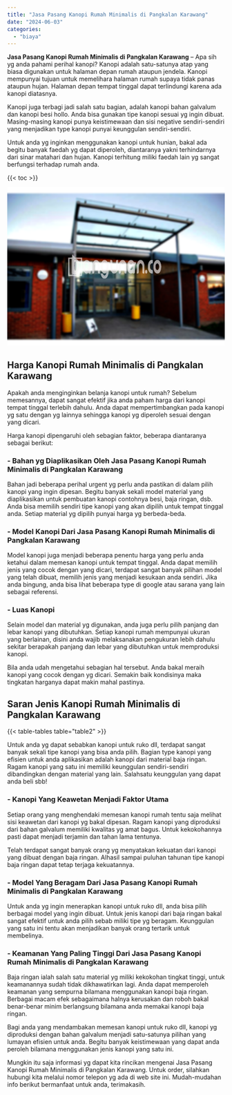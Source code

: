 ```yaml
---
title: "Jasa Pasang Kanopi Rumah Minimalis di Pangkalan Karawang"
date: "2024-06-03"
categories: 
  - "biaya"
---
```


**Jasa Pasang Kanopi Rumah Minimalis di Pangkalan Karawang** – Apa sih yg anda pahami perihal kanopi? Kanopi adalah satu-satunya atap yang biasa digunakan untuk halaman depan rumah ataupun jendela. Kanopi mempunyai tujuan untuk memelihara halaman rumah supaya tidak panas ataupun hujan. Halaman depan tempat tinggal dapat terlindungi karena ada kanopi diatasnya.

Kanopi juga terbagi jadi salah satu bagian, adalah kanopi bahan galvalum dan kanopi besi hollo. Anda bisa gunakan tipe kanopi sesuai yg ingin dibuat. Masing-masing kanopi punya keistimewaan dan sisi negative sendiri-sendiri yang menjadikan type kanopi punyai keunggulan sendiri-sendiri.

Untuk anda yg inginkan menggunakan kanopi untuk hunian, bakal ada begitu banyak faedah yg dapat diperoleh, diantaranya yakni terhindarnya dari sinar matahari dan hujan. Kanopi terhitung miliki faedah lain yg sangat berfungsi terhadap rumah anda.

{{< toc >}}

![Jasa Pasang Kanopi Rumah Minimalis di Pangkalan Karawang](/images/harga-kanopi-minimalis-39.png)

## Harga Kanopi Rumah Minimalis di Pangkalan Karawang

Apakah anda menginginkan belanja kanopi untuk rumah? Sebelum memesannya, dapat sangat efektif jika anda paham harga dari kanopi tempat tinggal terlebih dahulu. Anda dapat mempertimbangkan pada kanopi yg satu dengan yg lainnya sehingga kanopi yg diperoleh sesuai dengan yang dicari.

Harga kanopi dipengaruhi oleh sebagian faktor, beberapa diantaranya sebagai berikut:

### \- Bahan yg Diaplikasikan Oleh Jasa Pasang Kanopi Rumah Minimalis di Pangkalan Karawang

Bahan jadi beberapa perihal urgent yg perlu anda pastikan di dalam pilih kanopi yang ingin dipesan. Begitu banyak sekali model material yang diaplikasikan untuk pembuatan kanopi contohnya besi, baja ringan, dsb. Anda bisa memilih sendiri tipe kanopi yang akan dipilih untuk tempat tinggal anda. Setiap material yg dipilih punyai harga yg berbeda-beda.

### \- Model Kanopi Dari Jasa Pasang Kanopi Rumah Minimalis di Pangkalan Karawang

Model kanopi juga menjadi beberapa penentu harga yang perlu anda ketahui dalam memesan kanopi untuk tempat tinggal. Anda dapat memilih jenis yang cocok dengan yang dicari, terdapat sangat banyak pilihan model yang telah dibuat, memilih jenis yang menjadi kesukaan anda sendiri. Jika anda bingung, anda bisa lihat beberapa type di google atau sarana yang lain sebagai referensi.

### \- Luas Kanopi

Selain model dan material yg digunakan, anda juga perlu pilih panjang dan lebar kanopi yang dibutuhkan. Setiap kanopi rumah mempunyai ukuran yang berlainan, disini anda wajib melaksanakan pengukuran lebih dahulu sekitar berapakah panjang dan lebar yang dibutuhkan untuk memproduksi kanopi.

Bila anda udah mengetahui sebagian hal tersebut. Anda bakal meraih kanopi yang cocok dengan yg dicari. Semakin baik kondisinya maka tingkatan harganya dapat makin mahal pastinya.

## Saran Jenis Kanopi Rumah Minimalis di Pangkalan Karawang

{{< table-tables table="table2" >}}

Untuk anda yg dapat sebabkan kanopi untuk ruko dll, terdapat sangat banyak sekali tipe kanopi yang bisa anda pilih. Bagian type kanopi yang efisien untuk anda aplikasikan adalah kanopi dari material baja ringan. Ragam kanopi yang satu ini memiliki keunggulan sendiri-sendiri dibandingkan dengan material yang lain. Salahsatu keunggulan yang dapat anda beli sbb!

### \- Kanopi Yang Keawetan Menjadi Faktor Utama

Setiap orang yang menghendaki memesan kanopi rumah tentu saja melihat sisi keawetan dari kanopi yg bakal dipesan. Ragam kanopi yang diproduksi dari bahan galvalum memiliki kwalitas yg amat bagus. Untuk kekokohannya pasti dapat menjadi terjamin dan tahan lama tentunya.

Telah terdapat sangat banyak orang yg menyatakan kekuatan dari kanopi yang dibuat dengan baja ringan. Alhasil sampai puluhan tahunan tipe kanopi baja ringan dapat tetap terjaga kekuatannya.

### \- Model Yang Beragam Dari Jasa Pasang Kanopi Rumah Minimalis di Pangkalan Karawang

Untuk anda yg ingin menerapkan kanopi untuk ruko dll, anda bisa pilih berbagai model yang ingin dibuat. Untuk jenis kanopi dari baja ringan bakal sangat efektif untuk anda pilih sebab miliki tipe yg beragam. Keunggulan yang satu ini tentu akan menjadikan banyak orang tertarik untuk membelinya.

### \- Keamanan Yang Paling Tinggi Dari Jasa Pasang Kanopi Rumah Minimalis di Pangkalan Karawang

Baja ringan ialah salah satu material yg miliki kekokohan tingkat tinggi, untuk keamanannya sudah tidak dikhawatirkan lagi. Anda dapat memperoleh keamanan yang sempurna bilamana menggunakan kanopi baja ringan. Berbagai macam efek sebagaimana halnya kerusakan dan roboh bakal benar-benar minim berlangsung bilamana anda memakai kanopi baja ringan.

Bagi anda yang mendambakan memesan kanopi untuk ruko dll, kanopi yg diproduksi dengan bahan galvalum menjadi satu-satunya pilihan yang lumayan efisien untuk anda. Begitu banyak keistimewaan yang dapat anda peroleh bilamana menggunakan jenis kanopi yang satu ini.

Mungkin itu saja informasi yg dapat kita rincikan mengenai Jasa Pasang Kanopi Rumah Minimalis di Pangkalan Karawang. Untuk order, silahkan hubungi kita melalui nomor telepon yg ada di web site ini. Mudah-mudahan info berikut bermanfaat untuk anda, terimakasih.
